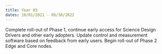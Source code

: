 ```yaml
---
title: Year 03
dates: 10/01/2021 - 09/30/2022
---
```

Complete roll-out of Phase 1, continue early access for Science Design Drivers and other early adopters. Update control and measurement software based on feedback from early users. Begin roll-out of Phase 2 Edge and Core nodes. 
